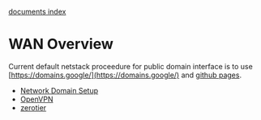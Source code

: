 [documents index](../)
# WAN Overview

Current default netstack proceedure for public domain interface is to use [https://domains.google/](https://domains.google/) and [github pages](https://github.com).

- [Network Domain Setup](./domain/)
- [OpenVPN](./openvpn/)
- [zerotier](./zerotier/)
